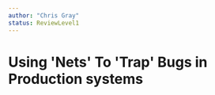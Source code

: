 ```yaml
---
author: "Chris Gray"
status: ReviewLevel1
---
```


# Using 'Nets' To 'Trap' Bugs in Production systems
